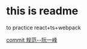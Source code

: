 # this is readme

to practice react+ts+webpack

[commit 规范--阮一峰](https://www.ruanyifeng.com/blog/2016/01/commit_message_change_log.html)
